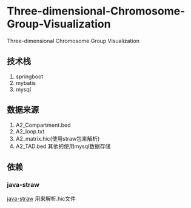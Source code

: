 # Three-dimensional-Chromosome-Group-Visualization
Three-dimensional Chromosome Group Visualization
## 技术栈 
1. springboot 
2. mybatis
3. mysql
## 数据来源
1. A2_Compartment.bed
2. A2_loop.txt
3. A2_matrix.hic(使用straw包来解析)
4. A2_TAD.bed
其他的使用mysql数据存储
## 依赖 
### java-straw
[java-straw](https://github.com/sa501428/java-straw)
用来解析.hic文件